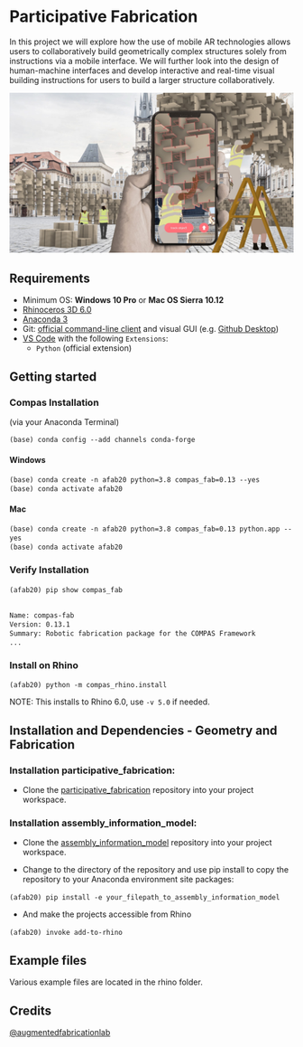 
# Participative Fabrication


In this project we will explore how the use of mobile AR technologies allows users to collaboratively build geometrically complex structures solely from instructions via a mobile interface. We will further look into the design of human-machine interfaces and develop interactive and real-time visual building instructions for users to build a larger structure collaboratively. 

![Participative_Fabrication](/docs/images/participative_building.jpg)


## Requirements

* Minimum OS: **Windows 10 Pro** or **Mac OS Sierra 10.12**
* [Rhinoceros 3D 6.0](https://www.rhino3d.com/)
* [Anaconda 3](https://www.anaconda.com/products/individual)
* Git: [official command-line client](https://git-scm.com/) and visual GUI (e.g. [Github Desktop](https://desktop.github.com/))
* [VS Code](https://code.visualstudio.com/) with the following `Extensions`:
  * `Python` (official extension)



## Getting started

### Compas Installation 
(via your Anaconda Terminal)
    
    (base) conda config --add channels conda-forge

#### Windows
    (base) conda create -n afab20 python=3.8 compas_fab=0.13 --yes
    (base) conda activate afab20

#### Mac
    (base) conda create -n afab20 python=3.8 compas_fab=0.13 python.app --yes
    (base) conda activate afab20
    

### Verify Installation

    (afab20) pip show compas_fab
##
    Name: compas-fab
    Version: 0.13.1
    Summary: Robotic fabrication package for the COMPAS Framework
    ...

### Install on Rhino

    (afab20) python -m compas_rhino.install

NOTE: This installs to Rhino 6.0, use `-v 5.0` if needed.

## Installation and Dependencies - Geometry and Fabrication

### Installation participative_fabrication:

* Clone the [participative_fabrication](https://github.com/augmentedfabricationlab/participative_fabrication) repository into your project workspace.

### Installation assembly_information_model:

* Clone the [assembly_information_model](https://github.com/augmentedfabricationlab/assembly_information_model) repository into your project workspace.

* Change to the directory of the repository and use pip install to copy the repository to your Anaconda environment site packages: 

`(afab20) pip install -e your_filepath_to_assembly_information_model`    

* And make the projects accessible from Rhino 

`(afab20) invoke add-to-rhino`

## Example files

Various example files are located in the rhino folder.

## Credits

[@augmentedfabricationlab](https://github.com/augmentedfabricationlab)
